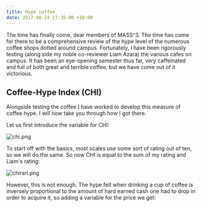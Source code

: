 ```yaml
---
title: Hype coffee
date: 2017-08-24 17:35:00 +10:00
---
```


The time has finally come, dear  members of MASS^3. The time has come for there to be a comprehensive review of the hype level of the numerous coffee shops dotted around campus. Fortunately, I have been rigorously testing (along side my noble co-reviewer Liam Azara) the various cafes on campus. It has been an eye-opening semester thus far, very caffeinated and full of both great and terrible coffee, but we have come out of it victorious.

## Coffee-Hype Index (CHI)

Alongside testing the coffee I have worked to develop this measure of coffee hype. I will now take you through how I got there.

Let us first introduce the variable for CHI:

![chi.png](/uploads/chi.png)

To start off with the basics, most scales use some sort of rating out of ten, so we will do the same. So now CHI is equal to the sum of my rating and Liam's rating:

![chirsrl.png](/uploads/chirsrl.png)

However, this is not enough. The hype felt when drinking a cup of coffee is inversely proportional to the amount of hard earned cash one had to drop in order to acquire it, so adding a variable for the price we get: